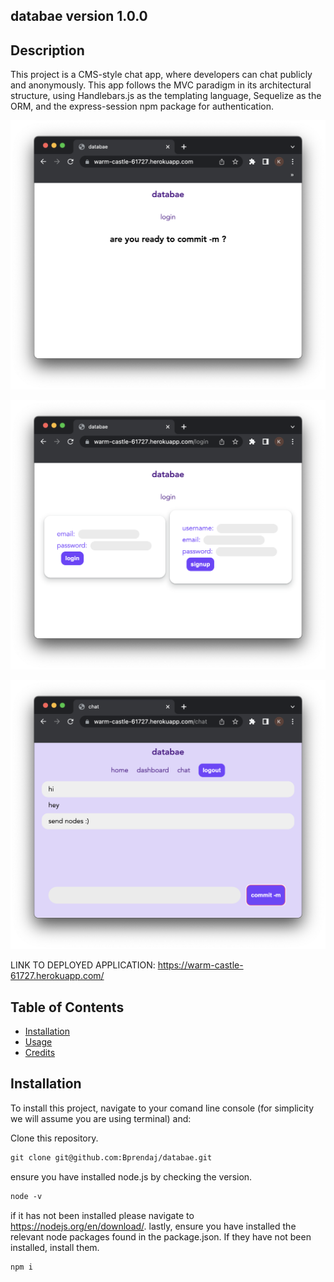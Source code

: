 ## databae version 1.0.0

## Description
 This project is a CMS-style chat app, where developers can chat publicly and anonymously. This app follows the MVC paradigm in its architectural structure, using Handlebars.js as the templating language, Sequelize as the ORM, and the express-session npm package for authentication.

![landing page](./IMAGES/LANDING.png)

![login page](./IMAGES/LOGIN.png)

![chat page](./IMAGES/CHAT.png)

LINK TO DEPLOYED APPLICATION:
https://warm-castle-61727.herokuapp.com/

## Table of Contents 

* [Installation](#installation)
* [Usage](#usage)
* [Credits](#credits)


## Installation

To install this project, navigate to your comand line console (for simplicity we will assume you are using terminal) and:

Clone this repository.
```md
git clone git@github.com:Bprendaj/databae.git
```
ensure you have installed node.js by checking the version.
```md
node -v
```
if it has not been installed please navigate to https://nodejs.org/en/download/. lastly, ensure you have installed the relevant node packages found in the package.json. If they have not been installed, install them.
```md
npm i
```



